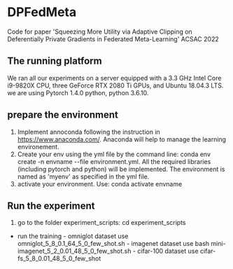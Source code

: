 # DPFedMeta
Code for paper 'Squeezing More Utility via Adaptive Clipping on Deferentially Private Gradients in Federated Meta-Learning' ACSAC 2022

## The running platform
We ran all our experiments on a server equipped with a 3.3 GHz Intel Core i9-9820X CPU, three GeForce RTX 2080 Ti GPUs, and Ubuntu 18.04.3 LTS. we are using  Pytorch 1.4.0 python, python 3.6.10.


## prepare the environment
1. Implement annoconda following the instruction in https://www.anaconda.com/. Anaconda will help to manage the learning environement.
2.  Create your env using the yml file by the command line: conda env create -n envname --file environment.yml. All the required libraries (including pytorch and python) will be implemented. The environment is named as 'myenv' as specified in the yml file.
3. activate your environment. Use: conda activate envname

## Run the experiment 
1. go to the folder experiment_scripts: cd experiment_scripts
- run the training 
       - omniglot dataset use omniglot_5_8_0.1_64_5_0_few_shot.sh
       - imagenet dataset use bash mini-imagenet_5_2_0.01_48_5_0_few_shot.sh 
       - cifar-100 dataset use cifar-fs_5_8_0.01_48_5_0_few_shot


